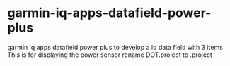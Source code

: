 # garmin-iq-apps-datafield-power-plus
garmin iq apps datafield power plus
to develop a iq data field with 3 items
This is for displaying the power sensor
rename DOT.project to .project
